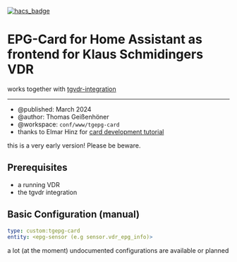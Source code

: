 [![hacs_badge](https://img.shields.io/badge/HACS-Custom-41BDF5.svg?style=for-the-badge)](https://github.com/hacs/integration)
# EPG-Card for Home Assistant as frontend for Klaus Schmidingers VDR
works together with [tgvdr-integration](https://github.com/quietcry/tgvdr.git)
***


* @published: March 2024
* @author: Thomas Geißenhöner
* @workspace: `conf/www/tgepg-card`
* thanks to Elmar Hinz for [card development tutorial](https://github.com/home-assistant-tutorials)

  
this is a very early version! Please be beware.

## Prerequisites

* a running VDR 
* the tgvdr integration

## Basic Configuration (manual)

```yaml
type: custom:tgepg-card
entity: <epg-sensor (e.g sensor.vdr_epg_info)>
```
a lot (at the moment) undocumented configurations are available or planned 


